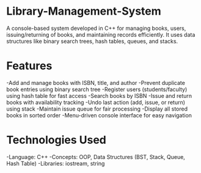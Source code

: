 # Library-Management-System
A console-based system developed in C++ for managing books, users, issuing/returning of books, and maintaining records efficiently. It uses data structures like binary search trees, hash tables, queues, and stacks.
# Features
-Add and manage books with ISBN, title, and author
-Prevent duplicate book entries using binary search tree
-Register users (students/faculty) using hash table for fast access
-Search books by ISBN
-Issue and return books with availability tracking
-Undo last action (add, issue, or return) using stack
-Maintain issue queue for fair processing
-Display all stored books in sorted order
-Menu-driven console interface for easy navigation
#  Technologies Used
-Language: C++
-Concepts: OOP, Data Structures (BST, Stack, Queue, Hash Table)
-Libraries: iostream, string
